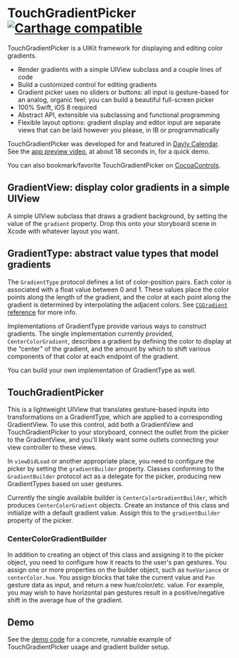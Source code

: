 # TouchGradientPicker [![Carthage compatible](https://img.shields.io/badge/Carthage-compatible-4BC51D.svg?style=flat)](https://github.com/Carthage/Carthage)

TouchGradientPicker is a UIKit framework for displaying and editing color gradients.

- Render gradients with a simple UIView subclass and a couple lines of code
- Build a customized control for editing gradients
- Gradient picker uses no sliders or buttons: all input is gesture-based for an analog, organic feel; you can build a beautiful full-screen picker
- 100% Swift, iOS 8 required
- Abstract API, extensible via subclassing and functional programming
- Flexible layout options: gradient display and editor input are separate views that can be laid however you please, in IB or programmatically

TouchGradientPicker was developed for and featured in [Dayly Calendar][]. See the [app preview video][video], at about 18 seconds in, for a quick demo.

You can also bookmark/favorite TouchGradientPicker on [CocoaControls][].

## GradientView: display color gradients in a simple UIView

A simple UIView subclass that draws a gradient background, by setting the value of the `gradient` property. Drop this onto your storyboard scene in Xcode with whatever layout you want.

## GradientType: abstract value types that model gradients

The `GradientType` protocol defines a list of color-position pairs. Each color is associated with a float value between 0 and 1. These values place the color points along the length of the gradient, and the color at each point along the gradient is determined by interpolating the adjacent colors. See [`CGGradient` reference][CGGradient] for more info.

Implementations of GradientType provide various ways to construct gradients. The single implementation currently provided, `CenterColorGradient`, describes a gradient by defining the color to display at the “center” of the gradient, and the amount by which to shift various components of that color at each endpoint of the gradient.

You can build your own implementation of GradientType as well.

## TouchGradientPicker

This is a lightweight UIView that translates gesture-based inputs into transformations on a GradientType, which are applied to a corresponding GradientView. To use this control, add both a GradientView and TouchGradientPicker to your storyboard, connect the outlet from the picker to the GradientView, and you'll likely want some outlets connecting your view controller to these views.

In `viewDidLoad` or another appropriate place, you need to configure the picker by setting the `gradientBuilder` property. Classes conforming to the `GradientBuilder` protocol act as a delegate for the picker, producing new GradientTypes based on user gestures.

Currently the single available builder is `CenterColorGradientBuilder`, which produces `CenterColorGradient` objects. Create an instance of this class and initialize with a default gradient value. Assign this to the `gradientBuilder` property of the picker.

### CenterColorGradientBuilder

In addition to creating an object of this class and assigning it to the picker object, you need to configure how it reacts to the user's pan gestures. You assign one or more properties on the builder object, such as `hueVariance` or `centerColor.hue`. You assign blocks that take the current value and `Pan` gesture data as input, and return a new hue/color/etc. value. For example, you may wish to have horizontal pan gestures result in a positive/negative shift in the average hue of the gradient.

## Demo

See the [demo code][] for a concrete, runnable example of TouchGradientPicker usage and gradient builder setup.

[Dayly Calendar]: http://www.esker-apps.com/dayly/
[video]: http://www.esker-apps.com/dayly/demo/
[CocoaControls]: https://www.cocoacontrols.com/controls/touchgradientpicker
[CGGradient]: https://developer.apple.com/library/ios/documentation/GraphicsImaging/Reference/CGGradient/index.html
[demo code]: https://github.com/mmertsock/TouchGradientPicker/blob/master/TouchGradientPickerDemo/TouchGradientPickerDemo/ViewController.swift

